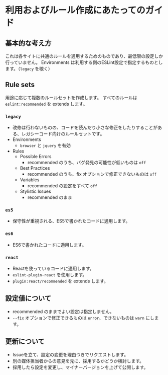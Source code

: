 # 利用およびルール作成にあたってのガイド

## 基本的な考え方
これは各サイトに共通のルールを適用するためのものであり、最低限の設定しか行っていません。
Environments は利用する側のESLint設定で指定するものとします。（`legacy` を覗く）

## Rule sets
用途に応じて複数のルールセットを作成します。
すべてのルールは `eslint:recommended` を extends します。

### `legacy`
* 改修は行わないものの、コードを読んだり小さな修正をしたりすることがある、レガシーコード向けのルールセットです。
* Environments
    * `browser` と `jquery` を有効
* Rules
    * Possible Errors
        * recommended のうち、バグ発見の可能性が低いものは `off`
    * Best Practices
        * recommended のうち、fix オプションで修正できないものは `off`
    * Variables
        * recommended の設定をすべて `off`
    * Stylistic Issues
        * recommended のまま

### `es5`
* 保守性が重視される、ES5で書かれたコードに適用します。

### `es6`
* ES6で書かれたコードに適用します。

### `react`
* Reactを使っているコードに適用します。
* `eslint-plugin-react` を使用します。
* `plugin:react/recommended` を extends します。

## 設定値について
* recommended のままでよい設定は指定しません。
* `--fix` オプションで修正できるものは `error`、できないものは `warn` にします。

## 更新について
* Issueを立て、設定の変更を理由つきでリクエストします。
* 別の媒体担当者からの意見を元に、採用するかどうか検討します。
* 採用したら設定を変更し、マイナーバージョンを上げて公開します。
